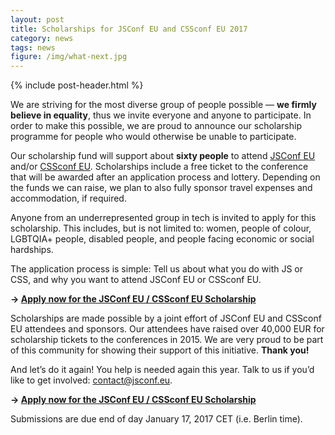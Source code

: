 ```yaml
---
layout: post
title: Scholarships for JSConf EU and CSSconf EU 2017
category: news
tags: news
figure: /img/what-next.jpg
---
```


{% include post-header.html %}

We are striving for the most diverse group of people possible — **we firmly believe in equality**, thus we invite everyone and anyone to participate. In order to make this possible, we are proud to announce our scholarship programme for people who would otherwise be unable to participate.

Our scholarship fund will support about **sixty people** to attend [JSConf EU](http://2017.jsconf.eu/) and/or [CSSconf EU](http://2017.cssconf.eu/). Scholarships include a free ticket to the conference that will be awarded after an application process and lottery. Depending on the funds we can raise, we plan to also fully sponsor travel expenses and accommodation, if required.

Anyone from an underrepresented group in tech is invited to apply for this scholarship. This includes, but is not limited to: women, people of colour, LGBTQIA+ people, disabled people, and people facing economic or social hardships.

The application process is simple: Tell us about what you do with JS or CSS, and why you want to attend JSConf EU or CSSconf EU.

**→ [Apply now for the JSConf EU / CSSconf EU Scholarship](https://docs.google.com/forms/d/e/1FAIpQLSfMxkhodtfYjJLJAV_q70bmcb7tiF7ubEuFRCOF_mkfLfPUMA/viewform)**

Scholarships are made possible by a joint effort of JSConf EU and CSSconf EU attendees and sponsors. Our attendees have raised over 40,000 EUR for scholarship tickets to the conferences in 2015. We are very proud to be part of this community for showing their support of this initiative. **Thank you!**

And let’s do it again! You help is needed again this year. Talk to us if you’d like to get involved: <a href="mailto:contact@jsconf.eu">contact@jsconf.eu</a>.

**→ [Apply now for the JSConf EU / CSSconf EU Scholarship](https://docs.google.com/forms/d/e/1FAIpQLSfMxkhodtfYjJLJAV_q70bmcb7tiF7ubEuFRCOF_mkfLfPUMA/viewform)**

Submissions are due end of day January 17, 2017 CET (i.e. Berlin time).
